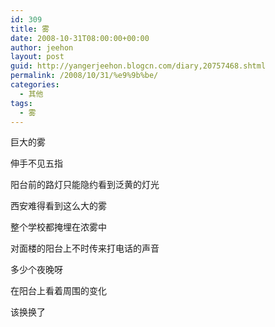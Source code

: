 ```yaml
---
id: 309
title: 雾
date: 2008-10-31T08:00:00+00:00
author: jeehon
layout: post
guid: http://yangerjeehon.blogcn.com/diary,20757468.shtml
permalink: /2008/10/31/%e9%9b%be/
categories:
  - 其他
tags:
  - 雾
---
```

巨大的雾
  
伸手不见五指
  
阳台前的路灯只能隐约看到泛黄的灯光
  
西安难得看到这么大的雾
  
整个学校都掩埋在浓雾中
  
对面楼的阳台上不时传来打电话的声音
  
多少个夜晚呀
  
在阳台上看着周围的变化
  
该换换了